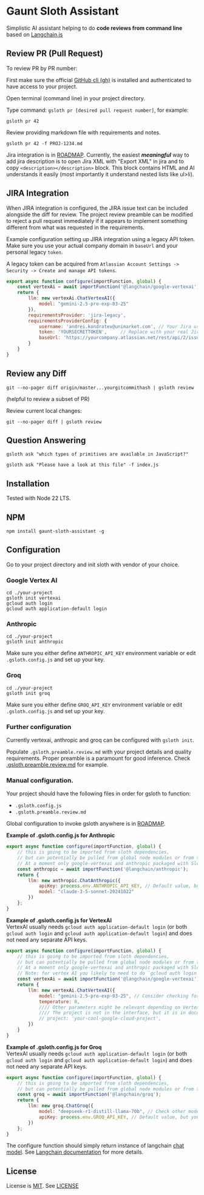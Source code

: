 # Gaunt Sloth Assistant
Simplistic AI assistant helping to do **code reviews from command line** based on [Langchain.js](https://github.com/langchain-ai/langchainjs)

## Review PR (Pull Request)
To review PR by PR number:

First make sure the official [GitHub cli (gh)](https://cli.github.com/) is installed
and authenticated to have access to your project.

Open terminal (command line) in your project directory.

Type command: `gsloth pr [desired pull request number]`, for example:

```shell
gsloth pr 42
``` 

Review providing markdown file with requirements and notes.
```shell
gsloth pr 42 -f PROJ-1234.md
```
Jira integration is in [ROADMAP](ROADMAP.md).
Currently, the easiest ***meaningful*** way to add jira description is to
open Jira XML with "Export XML" in jira and to copy `<description></description>` block.
This block contains HTML and AI understands it easily 
(most importantly it understand nested lists like ul>li).

## JIRA Integration

When JIRA integration is configured, the JIRA issue text can be included alongside the diff for review.
The project review preamble can be modified to reject a pull request immediately
if it appears to implement something different from what was requested in the requirements.

Example configuration setting up JIRA integration using a legacy API token.
Make sure you use your actual company domain in `baseUrl` and your personal legacy `token`.

A legacy token can be acquired from `Atlassian Account Settings -> Security -> Create and manage API tokens`.

```javascript
export async function configure(importFunction, global) {
    const vertexAi = await importFunction('@langchain/google-vertexai');
    return {
        llm: new vertexAi.ChatVertexAI({
            model: "gemini-2.5-pro-exp-03-25"
        }),
        requirementsProvider: 'jira-legacy',
        requirementsProviderConfig: {
            username: 'andrei.kondratev@unimarket.com', // Your Jira username/email
            token: 'YOURSECRETTOKEN',     // Replace with your real Jira API token
            baseUrl: 'https://yourcompany.atlassian.net/rest/api/2/issue/'  // Your Jira instance base URL
        }
    }
}
```

## Review any Diff
```shell
git --no-pager diff origin/master...yourgitcommithash | gsloth review
```
(helpful to review a subset of PR)

Review current local changes:
```shell
git --no-pager diff | gsloth review
```

## Question Answering
```shell
gsloth ask "which types of primitives are available in JavaScript?"
```

```shell
gsloth ask "Please have a look at this file" -f index.js
```

## Installation

Tested with Node 22 LTS.

## NPM
```shell
npm install gaunt-sloth-assistant -g
```

## Configuration
Go to your project directory and init sloth with vendor of your choice.

### Google Vertex AI
```shell
cd ./your-project
gsloth init vertexai
gcloud auth login
gcloud auth application-default login
```

### Anthropic
```shell
cd ./your-project
gsloth init anthropic
```
Make sure you either define `ANTHROPIC_API_KEY` environment variable or edit `.gsloth.config.js` and set up your key.

### Groq
```shell
cd ./your-project
gsloth init groq
```
Make sure you either define `GROQ_API_KEY` environment variable or edit `.gsloth.config.js` and set up your key.

### Further configuration

Currently vertexai, anthropic and groq can be configured with `gsloth init`.

Populate `.gsloth.preamble.review.md` with your project details and quality requirements.
Proper preamble is a paramount for good inference.
Check [.gsloth.preamble.review.md](.gsloth.preamble.review.md) for example.

### Manual configuration.
Your project should have the following files in order for gsloth to function:
- `.gsloth.config.js`
- `.gsloth.preamble.review.md`

Global configuration to invoke gsloth anywhere is in [ROADMAP](ROADMAP.md).

**Example of .gsloth.config.js for Anthropic**  
```javascript
export async function configure(importFunction, global) {
    // this is going to be imported from sloth dependencies,
    // but can potentially be pulled from global node modules or from this project
    // At a moment only google-vertexai and anthropic packaged with Sloth, but you can install support for any other langchain llms
    const anthropic = await importFunction('@langchain/anthropic');
    return {
        llm: new anthropic.ChatAnthropic({
            apiKey: process.env.ANTHROPIC_API_KEY, // Default value, but you can provide the key in many different ways, even as literal
            model: "claude-3-5-sonnet-20241022"
        })
    };
}
```

**Example of .gsloth.config.js for VertexAI**  
VertexAI usually needs `gcloud auth application-default login`
(or both `gcloud auth login` and `gcloud auth application-default login`) and does not need any separate API keys.
```javascript
export async function configure(importFunction, global) {
    // this is going to be imported from sloth dependencies,
    // but can potentially be pulled from global node modules or from this project
    // At a moment only google-vertexai and anthropic packaged with Sloth, but you can install support for any other langchain llms
    // Note: for vertex AI you likely to need to do `gcloud auth login`
    const vertexAi = await importFunction('@langchain/google-vertexai');
    return {
        llm: new vertexAi.ChatVertexAI({
            model: "gemini-2.5-pro-exp-03-25", // Consider checking for latest recommended model versions
            temperature: 0,
            //// Other parameters might be relevant depending on Vertex AI API updates.
            //// The project is not in the interface, but it is in documentation and it seems to work.
            // project: 'your-cool-google-cloud-project',
        })
    }
}
```

**Example of .gsloth.config.js for Groq**  
VertexAI usually needs `gcloud auth application-default login`
(or both `gcloud auth login` and `gcloud auth application-default login`) and does not need any separate API keys.
```javascript
export async function configure(importFunction, global) {
    // this is going to be imported from sloth dependencies,
    // but can potentially be pulled from global node modules or from this project
    const groq = await importFunction('@langchain/groq');
    return {
        llm: new groq.ChatGroq({
            model: "deepseek-r1-distill-llama-70b", // Check other models available
            apiKey: process.env.GROQ_API_KEY, // Default value, but you can provide the key in many different ways, even as literal
        })
    };
}
```

The configure function should simply return instance of langchain [chat model](https://v03.api.js.langchain.com/classes/_langchain_core.language_models_chat_models.BaseChatModel.html).
See [Langchain documentation](https://js.langchain.com/docs/tutorials/llm_chain/) for more details.

## License
License is [MIT](https://opensource.org/license/mit). See [LICENSE](LICENSE)

